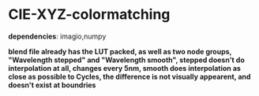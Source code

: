 # CIE-XYZ-colormatching

**dependencies**: imagio,numpy

**blend file already has the LUT packed, as well as two node groups, "Wavelength stepped" and "Wavelength smooth", stepped doesn't do interpolation at all, changes every 5nm, smooth does interpolation as close as possible to Cycles, the difference is not visually appearent, and doesn't exist at boundries**
